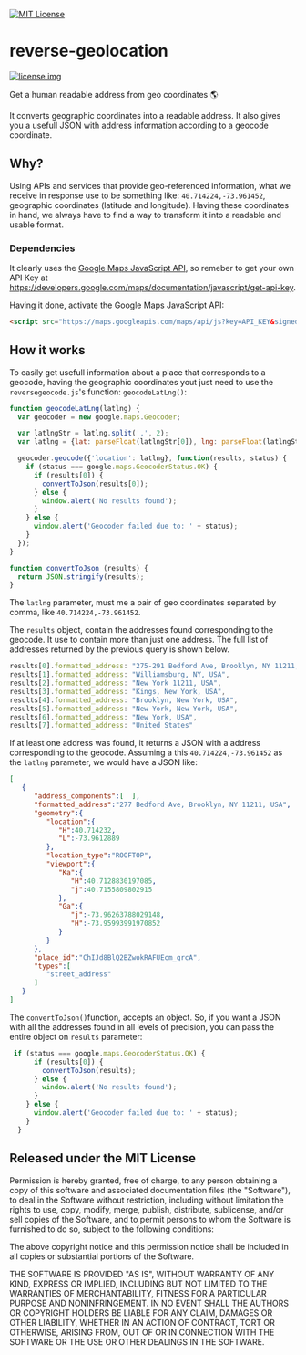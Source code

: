 [![MIT License](https://img.shields.io/badge/license-MIT-lightgreen.svg?style=flat-square)](https://github.com/andreybleme/reverse-geolocation/blob/master/LICENSE)

# reverse-geolocation
[![license img](https://img.shields.io/badge/license-MIT-blue.svg)](LICENSE)

Get a human readable address from geo coordinates :earth_americas:

It converts geographic coordinates into a readable address. It also gives you a usefull JSON with address information according to a geocode coordinate.

## Why?

Using APIs and services that provide geo-referenced information, what we receive in response use to be something like: `40.714224,-73.961452`, 
geographic coordinates (latitude and longitude). Having these coordinates in hand, we always have to find a way to transform it into
a readable and usable format.

### Dependencies
It clearly uses the [Google Maps JavaScript API](https://developers.google.com/maps/documentation/javascript/?hl=pt-BR), so remeber to get your own API Key at https://developers.google.com/maps/documentation/javascript/get-api-key.

Having it done, activate the Google Maps JavaScript API:
```html
<script src="https://maps.googleapis.com/maps/api/js?key=API_KEY&signed_in=true&callback=initMap" async defer></script>
```

## How it works

To easily get usefull information about a place that corresponds to a geocode, having the geographic coordinates yout just need to use
the `reversegeocode.js`'s function: `geocodeLatLng()`:

```javascript
function geocodeLatLng(latlng) {
  var geocoder = new google.maps.Geocoder;

  var latlngStr = latlng.split(',', 2);
  var latlng = {lat: parseFloat(latlngStr[0]), lng: parseFloat(latlngStr[1])};

  geocoder.geocode({'location': latlng}, function(results, status) {
    if (status === google.maps.GeocoderStatus.OK) {
      if (results[0]) {
        convertToJson(results[0]);
      } else {
        window.alert('No results found');
      }
    } else {
      window.alert('Geocoder failed due to: ' + status);
    }
  });
}

function convertToJson (results) {
  return JSON.stringify(results);
}
```

The `latlng` parameter, must me a pair of geo coordinates separated by comma, like `40.714224,-73.961452`.

The `results` object, contain the addresses found corresponding to the geocode. It use to contain more than just one address. 
The full list of addresses returned by the previous query is shown below.
```javascript
results[0].formatted_address: "275-291 Bedford Ave, Brooklyn, NY 11211, USA",
results[1].formatted_address: "Williamsburg, NY, USA",
results[2].formatted_address: "New York 11211, USA",
results[3].formatted_address: "Kings, New York, USA",
results[4].formatted_address: "Brooklyn, New York, USA",
results[5].formatted_address: "New York, New York, USA",
results[6].formatted_address: "New York, USA",
results[7].formatted_address: "United States"
```

If at least one address was found, it returns a JSON with a address corresponding to the geocode. Assuming a this `40.714224,-73.961452`
as the `latlng` parameter, we would have a JSON like:

```JSON
[  
   {  
      "address_components":[  ],
      "formatted_address":"277 Bedford Ave, Brooklyn, NY 11211, USA",
      "geometry":{  
         "location":{  
            "H":40.714232,
            "L":-73.9612889
         },
         "location_type":"ROOFTOP",
         "viewport":{  
            "Ka":{  
               "H":40.7128830197085,
               "j":40.7155809802915
            },
            "Ga":{  
               "j":-73.96263788029148,
               "H":-73.95993991970852
            }
         }
      },
      "place_id":"ChIJd8BlQ2BZwokRAFUEcm_qrcA",
      "types":[  
         "street_address"
      ]
   }
]
```

The `convertToJson()`function, accepts an object. So, if you want a JSON with all the addresses found in all levels of precision, you can
pass the entire object on `results` parameter:
```javascript
 if (status === google.maps.GeocoderStatus.OK) {
      if (results[0]) {
        convertToJson(results);
      } else {
        window.alert('No results found');
      }
    } else {
      window.alert('Geocoder failed due to: ' + status);
    }
  }
```

## Released under the MIT License

Permission is hereby granted, free of charge, to any person obtaining a copy of this software and associated documentation files (the "Software"), to deal in the Software without restriction, including without limitation the rights to use, copy, modify, merge, publish, distribute, sublicense, and/or sell copies of the Software, and to permit persons to whom the Software is furnished to do so, subject to the following conditions:

The above copyright notice and this permission notice shall be included in all copies or substantial portions of the Software.

THE SOFTWARE IS PROVIDED "AS IS", WITHOUT WARRANTY OF ANY KIND, EXPRESS OR IMPLIED, INCLUDING BUT NOT LIMITED TO THE WARRANTIES OF MERCHANTABILITY, FITNESS FOR A PARTICULAR PURPOSE AND NONINFRINGEMENT. IN NO EVENT SHALL THE AUTHORS OR COPYRIGHT HOLDERS BE LIABLE FOR ANY CLAIM, DAMAGES OR OTHER LIABILITY, WHETHER IN AN ACTION OF CONTRACT, TORT OR OTHERWISE, ARISING FROM, OUT OF OR IN CONNECTION WITH THE SOFTWARE OR THE USE OR OTHER DEALINGS IN THE SOFTWARE.
